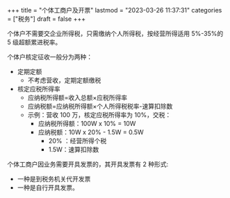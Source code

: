 +++
title = "个体工商户及开票"
lastmod = "2023-03-26 11:37:31"
categories = ["税务"]
draft = false
+++

个体户不需要交企业所得税，只需缴纳个人所得税，按经营所得适用 5%-35%的 5 级超额累进税率。

个体户核定征收一般分为两种：

-   定期定额
    -   不考虑营收，定期定额缴税
-   核定应税所得率
    -   应纳税所得额=收入总额×应税所得率
    -   应纳税额=应纳税所得额×个人所得税税率-速算扣除数
    -   示例：营收 100 万，核定应税所得率为 10%，交税：
        -   应纳税所得额：100W x 10% = 10W
        -   应纳税额：10W x 20% - 1.5W = 0.5W
            -   20% ：经营所得个税
            -   1.5W：速算扣除数

个体工商户因业务需要开具发票的，其开具发票有 2 种形式:

-   一种是到税务机关代开发票
-   一种是自行开具发票。